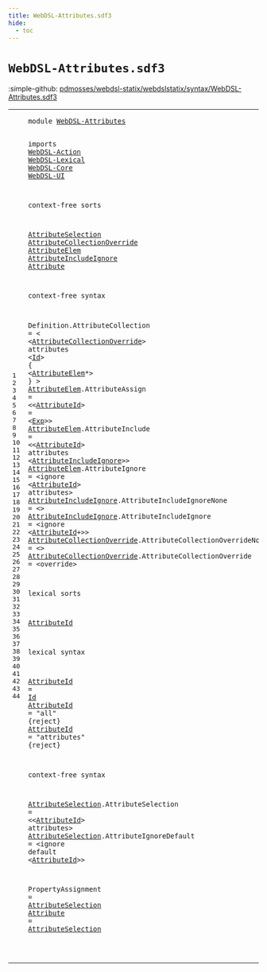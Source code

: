 ```yaml
---
title: WebDSL-Attributes.sdf3
hide:
  - toc
---
```


# `WebDSL-Attributes.sdf3`

:simple-github: [pdmosses/webdsl-statix/webdslstatix/syntax/WebDSL-Attributes.sdf3]

[pdmosses/webdsl-statix/webdslstatix/syntax/WebDSL-Attributes.sdf3]: https://github.com/pdmosses/webdsl-statix/blob/master/webdslstatix/syntax/WebDSL-Attributes.sdf3 "The source file on GitHub"

<div class="sdf3"><table class="highlighttable"><tbody><tr><td class="linenos"><div class="linenodiv"><pre><span></span>1
2
3
4
5
6
7
8
9
10
11
12
13
14
15
16
17
18
19
20
21
22
23
24
25
26
27
28
29
30
31
32
33
34
35
36
37
38
39
40
41
42
43
44
</pre></div></td>
<td class="code"><pre><code><span class="keyword">module</span> <a href="../WebDSL-Expand.sdf3/#WebDSL-Attributes_110_127" id="WebDSL-Attributes_7_24" title="Referenced at ../WebDSL-Expand.sdf3 line 9; ../WebDSL-JavaScript.sdf3 line 5; ../webdsl-statix.sdf3 line 7; ../WebDSL-UI.sdf3 line 5; ../WebDSL-XML.sdf3 line 6">WebDSL-Attributes</a>

<span class="keyword">imports</span>
  <a href="../WebDSL-Action.sdf3/#WebDSL-Action_7_20" id="WebDSL-Action_36_49" title="Defined at ../WebDSL-Action.sdf3 line 1">WebDSL-Action</a>
  <a href="../WebDSL-Lexical.sdf3/#WebDSL-Lexical_7_21" id="WebDSL-Lexical_52_66" title="Defined at ../WebDSL-Lexical.sdf3 line 1">WebDSL-Lexical</a>
  <a href="../WebDSL-Core.sdf3/#WebDSL-Core_7_18" id="WebDSL-Core_69_80" title="Defined at ../WebDSL-Core.sdf3 line 1">WebDSL-Core</a>
  <a href="../WebDSL-UI.sdf3/#WebDSL-UI_7_16" id="WebDSL-UI_83_92" title="Defined at ../WebDSL-UI.sdf3 line 1">WebDSL-UI</a>

<span class="keyword">context-free sorts</span>

  <a href="#AttributeSelection_1163_1181" id="AttributeSelection_116_134" title="Referenced at line 43, 44">AttributeSelection</a> <a href="#AttributeCollectionOverride_274_301" id="AttributeCollectionOverride_135_162" title="Referenced at line 16">AttributeCollectionOverride</a> <a href="#AttributeElem_328_341" id="AttributeElem_163_176" title="Referenced at line 17">AttributeElem</a> <a href="#AttributeIncludeIgnore_474_496" id="AttributeIncludeIgnore_177_199" title="Referenced at line 21">AttributeIncludeIgnore</a> <a href="../WebDSL-JavaScript.sdf3/#Attribute_164_173" id="Attribute_200_209" title="Referenced at ../WebDSL-JavaScript.sdf3 line 12, 17; ../WebDSL-UI.sdf3 line 495, 496">Attribute</a>

<span class="keyword">context-free syntax</span>

  <span id="Definition_234_244" title="Not referenced locally, nor via imports">Definition</span>.<span class="cons_Constructor"><span id="AttributeCollection_245_264" title="Not referenced locally, nor via imports">AttributeCollection</span></span> = &lt;
    &lt;<a href="#AttributeCollectionOverride_135_162" id="AttributeCollectionOverride_274_301" title="Defined at line 11, 25, 26">AttributeCollectionOverride</a>&gt; <span class="cons_String">attributes</span> &lt;<a href="../WebDSL-Lexical.sdf3/#Id_86_88" id="Id_315_317" title="Defined at ../WebDSL-Lexical.sdf3 line 5, 16">Id</a>&gt; <span class="cons_String">{</span>
      &lt;<a href="#AttributeElem_163_176" id="AttributeElem_328_341" title="Defined at line 11, 20, 21, 22">AttributeElem</a>*&gt;
    <span class="cons_String">}</span>
  &gt;
  <a href="#AttributeElem_328_341" id="AttributeElem_356_369" title="Referenced at line 17">AttributeElem</a>.<span class="cons_Constructor"><span id="AttributeAssign_370_385" title="Not referenced locally, nor via imports">AttributeAssign</span></span> = &lt;&lt;<a href="#AttributeId_854_865" id="AttributeId_390_401" title="Defined at line 30, 34, 35, 36">AttributeId</a>&gt; <span class="cons_String">=</span> &lt;<a href="../WebDSL-UI.sdf3/#Exp_13248_13251" id="Exp_406_409" title="Defined at ../WebDSL-UI.sdf3 line 469, 517">Exp</a>&gt;&gt;
  <a href="#AttributeElem_328_341" id="AttributeElem_414_427" title="Referenced at line 17">AttributeElem</a>.<span class="cons_Constructor"><span id="AttributeInclude_428_444" title="Not referenced locally, nor via imports">AttributeInclude</span></span> = &lt;&lt;<a href="#AttributeId_854_865" id="AttributeId_449_460" title="Defined at line 30, 34, 35, 36">AttributeId</a>&gt; <span class="cons_String">attributes</span> &lt;<a href="#AttributeIncludeIgnore_177_199" id="AttributeIncludeIgnore_474_496" title="Defined at line 11, 23, 24">AttributeIncludeIgnore</a>&gt;&gt;
  <a href="#AttributeElem_328_341" id="AttributeElem_501_514" title="Referenced at line 17">AttributeElem</a>.<span class="cons_Constructor"><span id="AttributeIgnore_515_530" title="Not referenced locally, nor via imports">AttributeIgnore</span></span> = &lt;<span class="cons_String">ignore</span> &lt;<a href="#AttributeId_854_865" id="AttributeId_542_553" title="Defined at line 30, 34, 35, 36">AttributeId</a>&gt; <span class="cons_String">attributes</span>&gt;
  <a href="#AttributeIncludeIgnore_474_496" id="AttributeIncludeIgnore_569_591" title="Referenced at line 21">AttributeIncludeIgnore</a>.<span class="cons_Constructor"><span id="AttributeIncludeIgnoreNone_592_618" title="Not referenced locally, nor via imports">AttributeIncludeIgnoreNone</span></span> = &lt;&gt;
  <a href="#AttributeIncludeIgnore_474_496" id="AttributeIncludeIgnore_626_648" title="Referenced at line 21">AttributeIncludeIgnore</a>.<span class="cons_Constructor"><span id="AttributeIncludeIgnore_649_671" title="Not referenced locally, nor via imports">AttributeIncludeIgnore</span></span> = &lt;<span class="cons_String">ignore</span> &lt;<a href="#AttributeId_854_865" id="AttributeId_683_694" title="Defined at line 30, 34, 35, 36">AttributeId</a>+&gt;&gt;
  <a href="#AttributeCollectionOverride_274_301" id="AttributeCollectionOverride_700_727" title="Referenced at line 16">AttributeCollectionOverride</a>.<span class="cons_Constructor"><span id="AttributeCollectionOverrideNone_728_759" title="Not referenced locally, nor via imports">AttributeCollectionOverrideNone</span></span> = &lt;&gt;
  <a href="#AttributeCollectionOverride_274_301" id="AttributeCollectionOverride_767_794" title="Referenced at line 16">AttributeCollectionOverride</a>.<span class="cons_Constructor"><span id="AttributeCollectionOverride_795_822" title="Not referenced locally, nor via imports">AttributeCollectionOverride</span></span> = &lt;<span class="cons_String">override</span>&gt;

<span class="keyword">lexical sorts</span>

  <a href="#AttributeId_390_401" id="AttributeId_854_865" title="Referenced at line 20, 21, 22, 24, 40, 41">AttributeId</a>

<span class="keyword">lexical syntax</span>

  <a href="#AttributeId_390_401" id="AttributeId_885_896" title="Referenced at line 20, 21, 22, 24, 40, 41">AttributeId</a> = <a href="../WebDSL-Lexical.sdf3/#Id_86_88" id="Id_899_901" title="Defined at ../WebDSL-Lexical.sdf3 line 5, 16">Id</a>
  <a href="#AttributeId_390_401" id="AttributeId_904_915" title="Referenced at line 20, 21, 22, 24, 40, 41">AttributeId</a> = <span class="cons_Lit">"all"</span> {<span class="keyword">reject</span>}
  <a href="#AttributeId_390_401" id="AttributeId_935_946" title="Referenced at line 20, 21, 22, 24, 40, 41">AttributeId</a> = <span class="cons_Lit">"attributes"</span> {<span class="keyword">reject</span>}

<span class="keyword">context-free syntax</span>

  <a href="#AttributeSelection_1163_1181" id="AttributeSelection_995_1013" title="Referenced at line 43, 44">AttributeSelection</a>.<span class="cons_Constructor"><span id="AttributeSelection_1014_1032" title="Not referenced locally, nor via imports">AttributeSelection</span></span> = &lt;&lt;<a href="#AttributeId_854_865" id="AttributeId_1037_1048" title="Defined at line 30, 34, 35, 36">AttributeId</a>&gt; <span class="cons_String">attributes</span>&gt;
  <a href="#AttributeSelection_1163_1181" id="AttributeSelection_1064_1082" title="Referenced at line 43, 44">AttributeSelection</a>.<span class="cons_Constructor"><span id="AttributeIgnoreDefault_1083_1105" title="Not referenced locally, nor via imports">AttributeIgnoreDefault</span></span> = &lt;<span class="cons_String">ignore</span> <span class="cons_String">default</span> &lt;<a href="#AttributeId_854_865" id="AttributeId_1125_1136" title="Defined at line 30, 34, 35, 36">AttributeId</a>&gt;&gt;

  <span id="PropertyAssignment_1142_1160" title="Not referenced locally, nor via imports">PropertyAssignment</span> = <a href="#AttributeSelection_116_134" id="AttributeSelection_1163_1181" title="Defined at line 11, 40, 41">AttributeSelection</a>
  <a href="../WebDSL-JavaScript.sdf3/#Attribute_164_173" id="Attribute_1184_1193" title="Referenced at ../WebDSL-JavaScript.sdf3 line 12, 17; ../WebDSL-UI.sdf3 line 495, 496">Attribute</a> = <a href="#AttributeSelection_116_134" id="AttributeSelection_1196_1214" title="Defined at line 11, 40, 41">AttributeSelection</a>

</code></pre></td></tr></tbody></table></div>